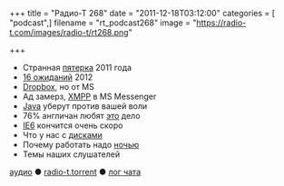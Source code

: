 +++
title = "Радио-Т 268"
date = "2011-12-18T03:12:00"
categories = [ "podcast",]
filename = "rt_podcast268"
image = "https://radio-t.com/images/radio-t/rt268.png"

+++

- Странная [пятерка](http://www.readwriteweb.com/archives/top_5_internet-connected_devices_of_2011.php) 2011 года
- [16 ожиданий](http://reviews.cnet.com/8301-18438_7-57343942-82/16-most-anticipated-tech-products-of-2012/) 2012
- [Dropbox](http://www.readwriteweb.com/archives/microsoft_skydrive_iphone_app.php), но от MS
- Ад замерз, [XMPP](http://windowsteamblog.com/windows_live/b/windowslive/archive/2011/12/14/anyone-can-build-a-windows-live-messenger-client-with-o) в MS Messenger
- [Java](http://habrahabr.ru/blogs/java/134742/) уберут против вашей воли
- 76% англичан любят [это](http://mashable.com/2011/12/15/british-facebook-alcohol-photos/) дело
- [IE6](http://www.readwriteweb.com/archives/microsoft_to_developers_sorry_about_the_whole_ie6.php) кончится очень скоро
- Что у нас с [дисками](http://news.cnet.com/8301-13924_3-57341642-64/how-bad-is-the-hard-disk-shortage/)
- Почему работать надо [ночью](http://swizec.com/blog/why-programmers-work-at-night/swizec/3198)
- Темы наших слушателей

[аудио](http://archive.rucast.net/radio-t/media/rt_podcast268.mp3) ● [radio-t.torrent](http://www.radio-t.com/torrents/rt_podcast268.mp3.torrent) ● [лог чата](http://chat.radio-t.com/logs/radio-t-268.html)<audio src="http://archive.rucast.net/radio-t/media/rt_podcast268.mp3" preload="none"></audio>